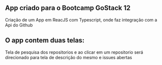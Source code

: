 ## App criado para o Bootcamp GoStack 12
Criação de um App em ReacJS com Typescript, onde faz integração com a Api do Github

## O app contem duas telas:
Tela de pesquisa dos repositorios e ao clicar em um repositorio será direcionado para tela de descrição do mesmo e issues abertas
